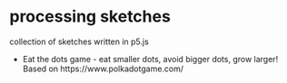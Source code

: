 
# processing sketches
collection of sketches written in p5.js

<ul>
  <li> Eat the dots game - eat smaller dots, avoid bigger dots, grow larger! Based on https://www.polkadotgame.com/</li>

